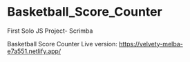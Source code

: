# Basketball_Score_Counter
First Solo JS Project- Scrimba

Basketball Score Counter
Live version: https://velvety-melba-e7a551.netlify.app/
